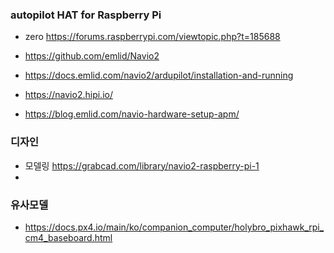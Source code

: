 

### autopilot HAT for Raspberry Pi


- zero  https://forums.raspberrypi.com/viewtopic.php?t=185688


- https://github.com/emlid/Navio2

- https://docs.emlid.com/navio2/ardupilot/installation-and-running

- https://navio2.hipi.io/


- https://blog.emlid.com/navio-hardware-setup-apm/



### 디자인

-  모델링 https://grabcad.com/library/navio2-raspberry-pi-1
-   




### 유사모델


-   https://docs.px4.io/main/ko/companion_computer/holybro_pixhawk_rpi_cm4_baseboard.html



